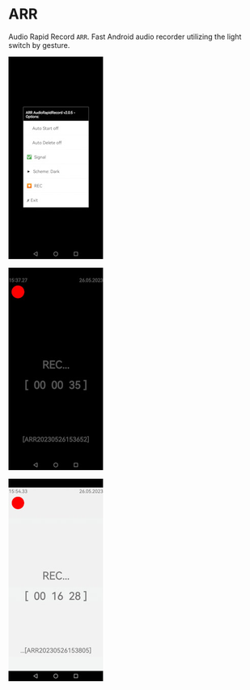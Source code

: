 # ARR
Audio Rapid Record `ARR`. Fast Android audio recorder utilizing the light switch by gesture.

![figure.\label{pic1}](pic1.jpg)


![figure.\label{pic2}](pic2.jpg)


![figure.\label{pic3}](pic3.jpg)

